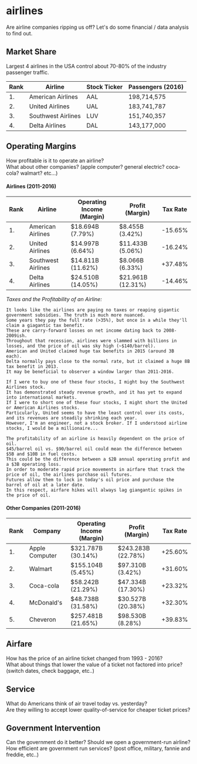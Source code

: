 # airlines
Are airline companies ripping us off?
Let's do some financial / data analysis to find out.

## Market Share
Largest 4 airlines in the USA control about 70-80% of the industry passenger traffic.

| Rank | Airline | Stock Ticker | Passengers (2016) |
| ---- | ------- | ------------ | ----------------- |
| 1. | American Airlines  | AAL |  198,714,575 |
| 2. | United Airlines    | UAL |  183,741,787 |
| 3. | Southwest Airlines | LUV |  151,740,357 |
| 4. | Delta Airlines     | DAL |  143,177,000 |


## Operating Margins
How profitable is it to operate an airline?  
What about other companies? (apple computer? general electric? coca-cola? walmart? etc...)  

#### Airlines (2011-2016)
| Rank | Airline | Operating Income (Margin) | Profit (Margin) | Tax Rate |
| ---- | ------- | ------------------------- | --------------- | -------- |
| 1. | American Airlines  | $18.694B (7.79%) | $8.455B (3.42%) |  -15.65%  |
| 2. | United Airlines    | $14.997B (6.64%) | $11.433B (5.06%) |  -16.24%  |
| 3. | Southwest Airlines | $14.811B (11.62%) | $8.066B (6.33%) |  +37.48%  |
| 4. | Delta Airlines     | $24.510B (14.05%) | $21.961B (12.31%) |  -14.46%  |

*Taxes and the Profitability of an Airline:*
```
It looks like the airlines are paying no taxes or reaping gigantic government subsidies. The truth is much more nuanced.   
Some years they pay the full rate (>35%), but once in a while they'll claim a giagantic tax benefit.  
These are carry-forward losses on net income dating back to 2008-2009ish.  
Throughout that recession, airlines were slammed with billions in losses, and the price of oil was sky high (~$140/barrel).    
American and United claimed huge tax benefits in 2015 (around 3B each).  
Delta normally pays close to the normal rate, but it claimed a huge 8B tax benefit in 2013.  
It may be beneficial to observer a window larger than 2011-2016.  

If I were to buy one of these four stocks, I might buy the Southwest Airlines stock.  
It has demonstrated steady revenue growth, and it has yet to expand into international markets.  
If I were to short one of these four stocks, I might short the United or American Airlines stocks.  
Particularly, United seems to have the least control over its costs, and its revenues are steadily shrinking each year.  
However, I'm an engineer, not a stock broker. If I understood airline stocks, I would be a millionaire...  

The profitability of an airline is heavily dependent on the price of oil.  
$45/barrel oil vs. $90/barrel oil could mean the difference between $5B and $10B in fuel costs.  
This could be the difference between a $2B annual operating profit and a $3B operating loss. 
In order to moderate rapid price movements in airfare that track the price of oil, the airlines purchase oil futures.  
Futures allow them to lock in today's oil price and purchase the barrel of oil at a later date.  
In this respect, airfare hikes will always lag giangantic spikes in the price of oil. 
```


#### Other Companies (2011-2016)
| Rank | Company | Operating Income (Margin) | Profit (Margin) | Tax Rate |
| ---- | ------- | ------------------------- | --------------- | -------- |
| 1. | Apple Computer  | $321.787B (30.14%) | $243.283B (22.78%) |  +25.60%  |
| 2. | Walmart         | $155.104B (5.45%)  | $97.310B (3.42%)   |  +31.60%  |
| 3. | Coca-cola       | $58.242B (21.29%) | $47.334B (17.30%) |  +23.32%  |
| 4. | McDonald's      | $48.738B (31.58%) | $30.527B (20.38%) |  +32.30%  |
| 5. | Cheveron        | $257.481B (21.65%) | $98.530B (8.28%) |  +39.83%  |

## Airfare
How has the price of an airline ticket changed from 1993 - 2016?  
What about things that lower the value of a ticket not factored into price? (switch dates, check baggage, etc..)  

## Service
What do Americans think of air travel today vs. yesterday?  
Are they willing to accept lower quality-of-service for cheaper ticket prices?  

## Government Intervention
Can the government do it better? Should we open a government-run airline?  
How efficient are government run services? (post office, military, fannie and freddie, etc..)  

